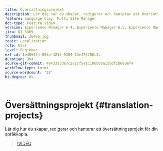 ```yaml
---
title: Översättningsprojekt
description: Lär dig hur du skapar, redigerar och hanterar ett översättningsprojekt för din språkkopia.
feature: Language Copy, Multi Site Manager
doc-type: Feature Video
version: Experience Manager 6.4, Experience Manager 6.5, Experience Manager as a Cloud Service
jira: KT-5369
thumbnail: 36486.jpg
topic: Localization
role: User
level: Beginner
exl-id: 1e406454-885d-4215-9304-13e476788c2c
duration: 394
source-git-commit: 48433a5367c281cf5a1c106b08a1306f1b0e8ef4
workflow-type: tm+mt
source-wordcount: '32'
ht-degree: 0%

---
```


# Översättningsprojekt {#translation-projects}

Lär dig hur du skapar, redigerar och hanterar ett översättningsprojekt för din språkkopia.

>[!VIDEO](https://video.tv.adobe.com/v/36486?quality=12&learn=on)
